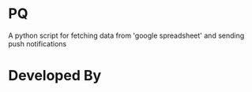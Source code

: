 # PQ

A python script for fetching data from 'google spreadsheet' and sending push notifications

# Developed By

